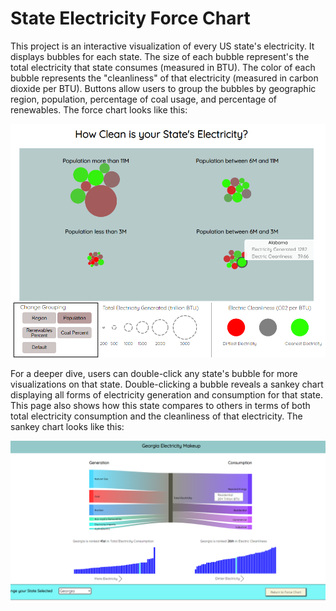 # State Electricity Force Chart

This project is an interactive visualization of every US state's electricity. It displays bubbles for each state. The size of each bubble represent's the total electricity that state consumes (measured in BTU). The color of each bubble represents the "cleanliness" of that electricity (measured in carbon dioxide per BTU). Buttons allow users to group the bubbles by geographic region, population, percentage of coal usage, and percentage of renewables. The force chart looks like this:

![Force Chart Image](./forcePic.png)

For a deeper dive, users can double-click any state's bubble for more visualizations on that state. Double-clicking a bubble reveals a sankey chart displaying all forms of electricity generation and consumption for that state. This page also shows how this state compares to others in terms of both total electricity consumption and the cleanliness of that electricity. The sankey chart looks like this:

![Sankey Chart Image](./sankeyPic.png)

